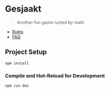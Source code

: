 # Gesjaakt

> Another fun game ruined by math

- [Rules](./docs/Rules.md)
- [FAQ](./docs/Faq.md)

## Project Setup

```sh
npm install
```

### Compile and Hot-Reload for Development

```sh
npm run dev
```
